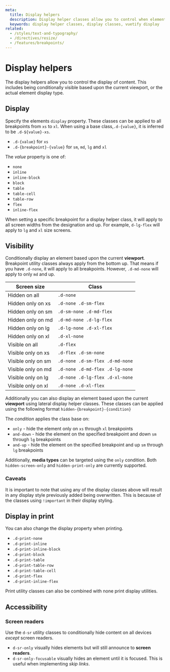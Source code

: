 ```yaml
---
meta:
  title: Display helpers
  description: Display helper classes allow you to control when elements should display based upon viewport.
  keywords: display helper classes, display classes, vuetify display
related:
  - /styles/text-and-typography/
  - /directives/resize/
  - /features/breakpoints/
---
```


# Display helpers

The display helpers allow you to control the display of content. This includes being conditionally visible based upon the current viewport, or the actual element display type.

<entry />

<page-component path="features/BreakpointsTable" />

## Display

Specify the elements `display` property. These classes can be applied to all breakpoints from `xs` to `xl`. When using a base class,`.d-{value}`, it is inferred to be `.d-${value}-xs`.

- `.d-{value}` for `xs`
- `.d-{breakpoint}-{value}` for `sm`, `md`, `lg` and `xl`

The _value_ property is one of:

- `none`
- `inline`
- `inline-block`
- `block`
- `table`
- `table-cell`
- `table-row`
- `flex`
- `inline-flex`

When setting a specific breakpoint for a display helper class, it will apply to all screen widths from the designation and up. For example, `d-lg-flex` will apply to `lg` and `xl` size screens.

<example file="display/display-inline" />

<example file="display/display-block" />

## Visibility

Conditionally display an element based upon the current **viewport**. Breakpoint utility classes always apply from the bottom up. That means if you have `.d-none`, it will apply to all breakpoints. However, `.d-md-none` will apply to only `md` and up.

| Screen size        | Class                           |
| ------------------ | ------------------------------- |
| Hidden on all      | `.d-none`                       |
| Hidden only on xs  | `.d-none .d-sm-flex`            |
| Hidden only on sm  | `.d-sm-none .d-md-flex`         |
| Hidden only on md  | `.d-md-none .d-lg-flex`         |
| Hidden only on lg  | `.d-lg-none .d-xl-flex`         |
| Hidden only on xl  | `.d-xl-none`                    |
| Visible on all     | `.d-flex`                       |
| Visible only on xs | `.d-flex .d-sm-none`            |
| Visible only on sm | `.d-none .d-sm-flex .d-md-none` |
| Visible only on md | `.d-none .d-md-flex .d-lg-none` |
| Visible only on lg | `.d-none .d-lg-flex .d-xl-none` |
| Visible only on xl | `.d-none .d-xl-flex`            |

<example file="display/visibility" />

Additionally you can also display an element based upon the current **viewport** using lateral display helper classes. These classes can be applied using the following format `hidden-{breakpoint}-{condition}`

The _condition_ applies the class base on:

- `only` - hide the element only on `xs` through `xl` breakpoints
- `and-down` - hide the element on the specified breakpoint and down `sm` through `lg` breakpoints
- `and-up` - hide the element on the specified breakpoint and up `sm` through `lg` breakpoints

Additionally, **media types** can be targeted using the `only` condition. Both `hidden-screen-only` and `hidden-print-only` are currently supported.

### Caveats

<alert type="info">

It is important to note that using any of the display classes above will result in any display style previously added being overwritten. This is because of the classes using `!important` in their display styling.

</alert>

## Display in print

You can also change the display property when printing.

- `.d-print-none`
- `.d-print-inline`
- `.d-print-inline-block`
- `.d-print-block`
- `.d-print-table`
- `.d-print-table-row`
- `.d-print-table-cell`
- `.d-print-flex`
- `.d-print-inline-flex`

Print utility classes can also be combined with none print display utilities.

<example file="display/print" />

## Accessibility

### Screen readers

Use the `d-sr` utility classes to conditionally hide content on all devices _except_ screen readers.

- `d-sr-only` visually hides elements but will still announce to **screen readers**.
- `d-sr-only-focusable` visually hides an element until it is focused. This is useful when implementing _skip links_.
